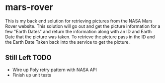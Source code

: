 # mars-rover

This is my back end solution for retrieving pictures from the NASA Mars Rover website.  This solution will go out and get the picture information for a few "Earth Dates" and return the information along with an ID and Earth Date that the picture was taken.  To retrieve the picture pass in the ID and the Earth Date Taken back into the service to get the picture.

## Still Left TODO
- Wire up Poly retry pattern with NASA API
- Finish up unit tests
